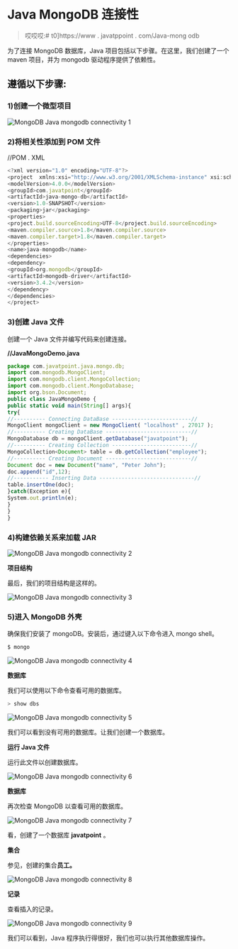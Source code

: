 # Java MongoDB 连接性

> 哎哎哎:# t0]https://www . javatppoint . com/Java-mong odb

为了连接 MongoDB 数据库，Java 项目包括以下步骤。在这里，我们创建了一个 maven 项目，并为 mongodb 驱动程序提供了依赖性。

## 遵循以下步骤:

### 1)创建一个微型项目

![MongoDB Java mongodb connectivity 1](img/cb83ab14c5e15bbb2ca104c31e28ee9d.png)

### 2)将相关性添加到 POM 文件

//POM . XML

```js
<?xml version="1.0" encoding="UTF-8"?>
<project  xmlns:xsi="http://www.w3.org/2001/XMLSchema-instance" xsi:schemaLocation="http://maven.apache.org/POM/4.0.0 http://maven.apache.org/xsd/maven-4.0.0.xsd">
<modelVersion>4.0.0</modelVersion>
<groupId>com.javatpoint</groupId>
<artifactId>java-mongo-db</artifactId>
<version>1.0-SNAPSHOT</version>
<packaging>jar</packaging>
<properties>
<project.build.sourceEncoding>UTF-8</project.build.sourceEncoding>
<maven.compiler.source>1.8</maven.compiler.source>
<maven.compiler.target>1.8</maven.compiler.target>
</properties>
<name>java-mongodb</name>
<dependencies>
<dependency>
<groupId>org.mongodb</groupId>
<artifactId>mongodb-driver</artifactId>
<version>3.4.2</version>
</dependency>
</dependencies>
</project>

```

### 3)创建 Java 文件

创建一个 Java 文件并编写代码来创建连接。

**//JavaMongoDemo.java**

```js
package com.javatpoint.java.mongo.db;
import com.mongodb.MongoClient;
import com.mongodb.client.MongoCollection;
import com.mongodb.client.MongoDatabase;
import org.bson.Document;
public class JavaMongoDemo {
public static void main(String[] args){
try{
//---------- Connecting DataBase -------------------------//
MongoClient mongoClient = new MongoClient( "localhost" , 27017 );
//---------- Creating DataBase ---------------------------//
MongoDatabase db = mongoClient.getDatabase("javatpoint");
//---------- Creating Collection -------------------------//
MongoCollection<Document> table = db.getCollection("employee");
//---------- Creating Document ---------------------------//  
Document doc = new Document("name", "Peter John");
doc.append("id",12);
//----------- Inserting Data ------------------------------//
table.insertOne(doc);
}catch(Exception e){
System.out.println(e);
}
}
}

```

### 4)构建依赖关系来加载 JAR

![MongoDB Java mongodb connectivity 2](img/bcb296ab94e3fcafc5d7b362f30f9bfc.png)

**项目结构**

最后，我们的项目结构是这样的。

![MongoDB Java mongodb connectivity 3](img/3ee012a31e2fd0b1148d0e5940045c73.png)

### 5)进入 MongoDB 外壳

确保我们安装了 mongoDB。安装后，通过键入以下命令进入 mongo shell。

```js
$ mongo

```

![MongoDB Java mongodb connectivity 4](img/7b6831a9d8297256ee431b6a9e5f6d0c.png)

**数据库**

我们可以使用以下命令查看可用的数据库。

```js
> show dbs

```

![MongoDB Java mongodb connectivity 5](img/2b9473a425f1f023e71d27d74dc4cbcf.png)

我们可以看到没有可用的数据库。让我们创建一个数据库。

**运行 Java 文件**

运行此文件以创建数据库。

![MongoDB Java mongodb connectivity 6](img/2386ea28f9e64b76b133d08894499870.png)

**数据库**

再次检查 MongoDB 以查看可用的数据库。

![MongoDB Java mongodb connectivity 7](img/6ca1a305d48a599208961f7487f051eb.png)

看，创建了一个数据库 **javatpoint** 。

**集合**

参见，创建的集合**员工。**

![MongoDB Java mongodb connectivity 8](img/fa3fb01333eef932a02d248434b36b69.png)

**记录**

查看插入的记录。

![MongoDB Java mongodb connectivity 9](img/2ecd098089fbacb35a60e38d9a7e1fa4.png)

我们可以看到，Java 程序执行得很好，我们也可以执行其他数据库操作。